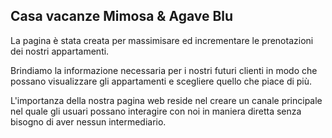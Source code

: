 ## Casa vacanze Mimosa & Agave Blu


La pagina è stata creata per massimisare ed incrementare le prenotazioni dei nostri appartamenti.

Brindiamo la informazione necessaria per i nostri futuri clienti in modo che possano visualizzare gli appartamenti e scegliere quello che piace di più.

L'importanza della nostra pagina web reside nel creare un canale principale nel quale gli usuari possano interagire con noi in maniera diretta senza bisogno di aver nessun intermediario.